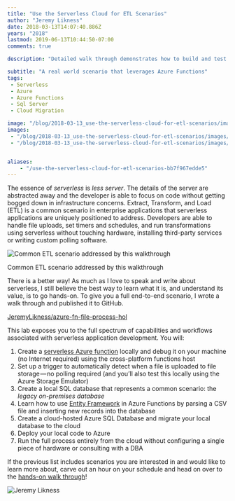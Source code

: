 ```yaml
---
title: "Use the Serverless Cloud for ETL Scenarios"
author: "Jeremy Likness"
date: 2018-03-13T14:07:40.886Z
years: "2018"
lastmod: 2019-06-13T10:44:50-07:00
comments: true

description: "Detailed walk through demonstrates how to build and test serverless solutions that process data into a SQL server locally, then migrate the entire solution to the Azure cloud."

subtitle: "A real world scenario that leverages Azure Functions"
tags:
 - Serverless 
 - Azure 
 - Azure Functions 
 - Sql Server 
 - Cloud Migration 

image: "/blog/2018-03-13_use-the-serverless-cloud-for-etl-scenarios/images/1.png" 
images:
 - "/blog/2018-03-13_use-the-serverless-cloud-for-etl-scenarios/images/1.png" 
 - "/blog/2018-03-13_use-the-serverless-cloud-for-etl-scenarios/images/2.gif" 


aliases:
    - "/use-the-serverless-cloud-for-etl-scenarios-bb7f967edde5"
---
```


The essence of _serverless_ is _less server_. The details of the server are abstracted away and the developer is able to focus on code without getting bogged down in infrastructure concerns. Extract, Transform, and Load (ETL) is a common scenario in enterprise applications that serverless applications are uniquely positioned to address. Developers are able to handle file uploads, set timers and schedules, and run transformations using serverless without touching hardware, installing third-party services or writing custom polling software.

![Common ETL scenario addressed by this walkthrough](/blog/2018-03-13_use-the-serverless-cloud-for-etl-scenarios/images/1.png)
<figcaption>Common ETL scenario addressed by this walkthrough</figcaption>

There is a better way! As much as I love to speak and write about serverless, I still believe the best way to learn what it is, and understand its value, is to go hands-on. To give you a full end-to-end scenario, I wrote a walk through and published it to GitHub.

<i class="fab fa-github"></i> [JeremyLikness/azure-fn-file-process-hol](https://github.com/JeremyLikness/azure-fn-file-process-hol)

This lab exposes you to the full spectrum of capabilities and workflows associated with serverless application development. You will:

1. Create a [serverless Azure function](https://docs.microsoft.com/en-us/azure/azure-functions/functions-overview?utm_source=jeliknes&utm_medium=github&utm_campaign=handsonlab&WT.mc_id=handsonlab-github-jeliknes) locally and debug it on your machine (no Internet required) using the cross-platform functions host
2. Set up a trigger to automatically detect when a file is uploaded to file storage — no polling required (and you’ll also test this locally using the Azure Storage Emulator)
3. Create a local SQL database that represents a common scenario: the _legacy on-premises database_
4. Learn how to use [Entity Framework](https://docs.microsoft.com/en-us/aspnet/entity-framework?utm_source=jeliknes&utm_medium=github&utm_campaign=handsonlab&WT.mc_id=handsonlab-github-jeliknes) in Azure Functions by parsing a CSV file and inserting new records into the database
5. Create a cloud-hosted Azure SQL Database and migrate your local database to the cloud
6. Deploy your local code to Azure
7. Run the full process entirely from the cloud without configuring a single piece of hardware or consulting with a DBA

If the previous list includes scenarios you are interested in and would like to learn more about, carve out an hour on your schedule and head on over to the <i class="fab fa-github"></i> [hands-on walk through](https://github.com/JeremyLikness/azure-fn-file-process-hol)!

![Jeremy Likness](/blog/2018-03-13_use-the-serverless-cloud-for-etl-scenarios/images/2.gif)
